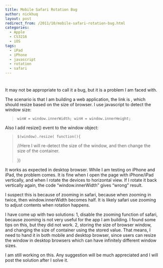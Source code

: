 ```yaml
---
title: Mobile Safari Rotation Bug
author: nickhuq
layout: post
redirect_from: /2011/10/mobile-safari-rotation-bug.html
categories:
  - Apple
  - CS3216
  - iOS
tags:
  - iPad
  - iPhone
  - javascript
  - rotation
  - safari
---
```

# 

It may not be appropriate to call it a bug, but it is a problem I am faced with.

The scenario is that I am building a web application, the link is , which should resize based on the size of browser. I use javascript to detect the window size:

> `winW = window.innerWidth;
winH = window.innerHeight;`

Also I add resize() event to the window object:

> `$(window).resize( function(){`
> 
> //Here I will re-detect the size of the window, and then change the size of the container.
> 
> })

It works as expected in desktop browser. While I am testing on iPhone and iPad, the problem comes. It is fine when I open the page with iPhone/iPad vertically, and when I rotate the devices to horizontal view. If I rotate it back vertically again, the code “window.innerWidth” gives “wrong” result.

I suspect this is because of zooming in safari, because when zooming in twice, then window.innerWidth becomes half. It is likely safari use zooming to adjust contents when rotation happens.

I have come up with two solutions: 1, disable the zooming function of safari, because zooming is not very useful for the app I am building. I found some tips on this, but they did not work. 2, storing the size of browser window, and changing the size of container using the stored value. That means, I need to hand it in both mobile and desktop browser, since users can resize the window in desktop browsers which can have infinitely different window sizes.

I am still working on this. Any suggestion will be much appreciated and I will post the solution after I solve it.